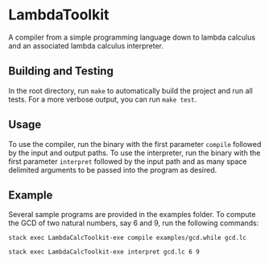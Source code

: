 # LambdaToolkit
A compiler from a simple programming language down to lambda calculus and an associated lambda calculus interpreter.

## Building and Testing
In the root directory, run `make` to automatically build the project and run all tests. For a more verbose output, you can run `make test`.

## Usage
To use the compiler, run the binary with the first parameter `compile` followed by the input and output paths.
To use the interpreter, run the binary with the first parameter `interpret` followed by the input path and as many space delimited arguments to be passed into the program as desired.

## Example 
Several sample programs are provided in the examples folder. To compute the GCD of two natural numbers, say 6 and 9, run the following commands:

`stack exec LambdaCalcToolkit-exe compile examples/gcd.while gcd.lc`

`stack exec LambdaCalcToolkit-exe interpret gcd.lc 6 9`
